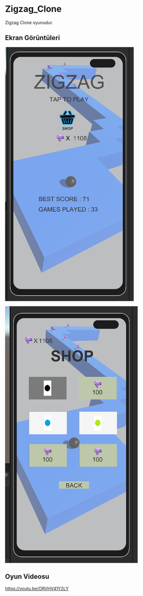 # Zigzag_Clone

Zigzag Clone oyunudur.

## Ekran Görüntüleri

![game1](pic1.png)

![game2](pic2.png)

## Oyun Videosu

https://youtu.be/ORVHV41Y2LY
